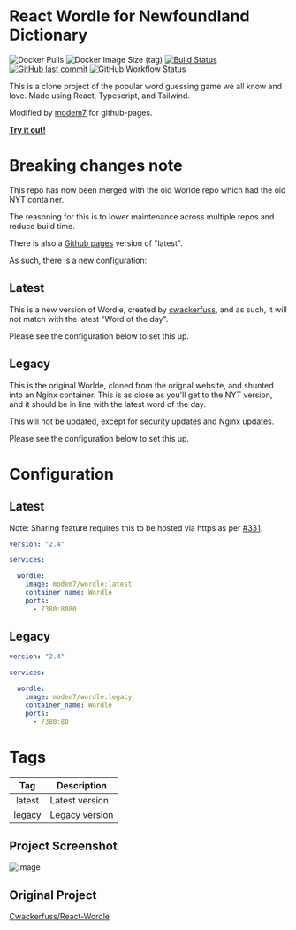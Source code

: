 # React Wordle for Newfoundland Dictionary

![Docker Pulls](https://img.shields.io/docker/pulls/modem7/wordle)
![Docker Image Size (tag)](https://img.shields.io/docker/image-size/modem7/wordle/latest)
[![Build Status](https://drone.modem7.com/api/badges/modem7/react-wordle/status.svg)](https://drone.modem7.com/modem7/react-wordle)
[![GitHub last commit](https://img.shields.io/github/last-commit/modem7/react-wordle)](react-wordle)
![GitHub Workflow Status](https://img.shields.io/github/workflow/status/modem7/react-wordle/React%20app%20deployement?label=gh%20pages)

This is a clone project of the popular word guessing game we all know and love. Made using React, Typescript, and Tailwind.

Modified by [modem7](https://github.com/modem7) for github-pages. 

[**Try it out!**](https://modem7.github.io/react-wordle/)

# Breaking changes note
This repo has now been merged with the old Worlde repo which had the old NYT container. 

The reasoning for this is to lower maintenance across multiple repos and reduce build time. 

There is also a [Github pages](https://modem7.github.io/react-wordle/) version of "latest".

As such, there is a new configuration: 

## Latest
This is a new version of Wordle, created by [cwackerfuss](https://github.com/cwackerfuss/react-wordle), and as such, it will not match with the latest "Word of the day". 

Please see the configuration below to set this up. 

## Legacy
This is the original Worlde, cloned from the orignal website, and shunted into an Nginx container. This is as close as you'll get to the NYT version, and it should be in line with the latest word of the day. 

This will not be updated, except for security updates and Nginx updates.

Please see the configuration below to set this up.

# Configuration

## Latest
Note: Sharing feature requires this to be hosted via https as per [#331](https://github.com/cwackerfuss/react-wordle/issues/331#issuecomment-1073155476).

```yaml
version: "2.4"

services:

  wordle:
    image: modem7/wordle:latest
    container_name: Wordle
    ports:
      - 7380:8080
```

## Legacy

```yaml
version: "2.4"

services:

  wordle:
    image: modem7/wordle:legacy
    container_name: Wordle
    ports:
      - 7380:80
```

# Tags
| Tag | Description |
| :----: | --- |
| latest | Latest version |
| legacy | Legacy version |

## Project Screenshot

![image](https://user-images.githubusercontent.com/4349962/158677511-50faa60b-26a1-4880-a580-b433389f03aa.png)

## Original Project
[Cwackerfuss/React-Wordle](https://github.com/cwackerfuss/react-wordle)

